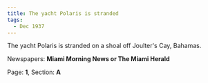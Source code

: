 ```yaml
---  
title: The yacht Polaris is stranded  
tags:  
  - Dec 1937  
---  
```

  
The yacht Polaris is stranded on a shoal off Joulter's Cay, Bahamas.  
  
Newspapers: **Miami Morning News or The Miami Herald**  
  
Page: **1**, Section: **A** 

